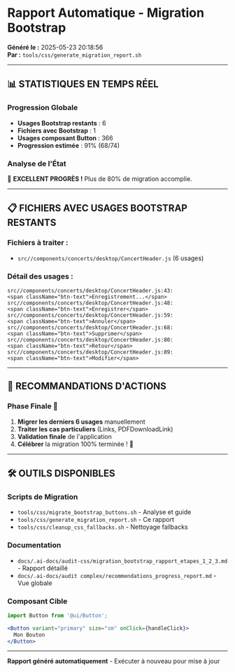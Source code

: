 # Rapport Automatique - Migration Bootstrap

**Généré le :** 2025-05-23 20:18:56  
**Par :** `tools/css/generate_migration_report.sh`

---

## 📊 **STATISTIQUES EN TEMPS RÉEL**

### Progression Globale
- **Usages Bootstrap restants** : 6
- **Fichiers avec Bootstrap** : 1
- **Usages composant Button** : 366
- **Progression estimée** : 91% (68/74)

### Analyse de l'État
🎉 **EXCELLENT PROGRÈS !** Plus de 80% de migration accomplie.

---

## 📋 **FICHIERS AVEC USAGES BOOTSTRAP RESTANTS**

### Fichiers à traiter :
- `src//components/concerts/desktop/ConcertHeader.js` (6 usages)

### Détail des usages :
`src//components/concerts/desktop/ConcertHeader.js:43:                  <span className="btn-text">Enregistrement...</span>`
`src//components/concerts/desktop/ConcertHeader.js:48:                  <span className="btn-text">Enregistrer</span>`
`src//components/concerts/desktop/ConcertHeader.js:59:              <span className="btn-text">Annuler</span>`
`src//components/concerts/desktop/ConcertHeader.js:68:              <span className="btn-text">Supprimer</span>`
`src//components/concerts/desktop/ConcertHeader.js:80:              <span className="btn-text">Retour</span>`
`src//components/concerts/desktop/ConcertHeader.js:89:              <span className="btn-text">Modifier</span>`

---

## 🎯 **RECOMMANDATIONS D'ACTIONS**

### Phase Finale 🏁
1. **Migrer les derniers 6 usages** manuellement
2. **Traiter les cas particuliers** (Links, PDFDownloadLink)
3. **Validation finale** de l'application
4. **Célébrer** la migration 100% terminée ! 🎉

---

## 🛠️ **OUTILS DISPONIBLES**

### Scripts de Migration
- `tools/css/migrate_bootstrap_buttons.sh` - Analyse et guide
- `tools/css/generate_migration_report.sh` - Ce rapport
- `tools/css/cleanup_css_fallbacks.sh` - Nettoyage fallbacks

### Documentation
- `docs/.ai-docs/audit-css/migration_bootstrap_rapport_etapes_1_2_3.md` - Rapport détaillé
- `docs/.ai-docs/audit complex/recommendations_progress_report.md` - Vue globale

### Composant Cible
```jsx
import Button from '@ui/Button';

<Button variant="primary" size="sm" onClick={handleClick}>
  Mon Bouton
</Button>
```

---

**Rapport généré automatiquement** - Exécuter à nouveau pour mise à jour
